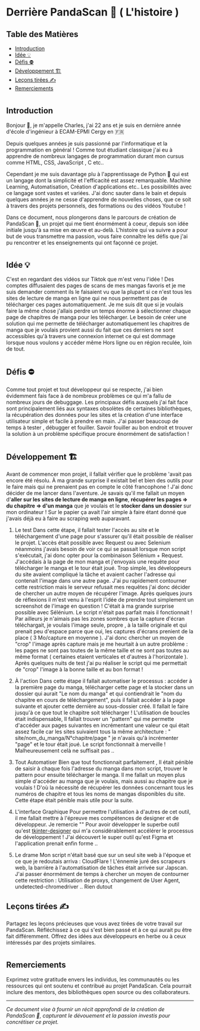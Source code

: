 # Derrière PandaScan 🐼 ( L'histoire )

## Table des Matières
- [Introduction](#introduction)
- [Idée 💡](#idée-💡)
- [Défis ⛔️](#défis-⛔️)
- [Développement 🏗️](#développement-🏗️)
- [Leçons tirées ✍️](#leçons-tirées-✍️)
- [Remerciements](#remerciements)

#

## **Introduction**

Bonjour 👋, je m'appelle Charles, j'ai 22 ans et je suis en dernière année d'école d'ingénieur à ECAM-EPMI Cergy en 🇫🇷 

Depuis quelques années je suis passionné par l'informatique et la programmation en général ! Comme tout étudiant classique j'ai eu à apprendre de nombreux langages de programmation durant mon cursus comme HTML, CSS, JavaScript , C etc.. 

Cependant je me suis davantage plu à l'apprentissage de Python 🐍 qui est un langage dont la simplicité et l'efficacité est assez remarquable. Machine Learning, Automatisation, Création d'applications etc.. Les possibilités avec ce langage sont vastes et variées. J'ai donc sauter dans le bain et depuis quelques années je ne cesse d'apprendre de nouvelles choses, que ce soit à travers des projets personnels, des formations ou des vidéos Youtube !

Dans ce document, nous plongerons dans le parcours de création de PandaScan 🐼, un projet qui me tient énormément à coeur, depuis son idée initiale jusqu'à sa mise en œuvre et au-delà. L'histoire qui va suivre a pour but de vous transmettre ma passion, vous faire connaître les défis que j'ai pu rencontrer et les enseignements qui ont façonné ce projet.

#

## Idée 💡
C'est en regardant des vidéos sur Tiktok que m'est venu l'idée ! Des comptes diffusaient des pages de scans de mes mangas favoris et je me suis demander comment ils le faisaient vu que la plupart si ce n'est tous les sites de lecture de manga en ligne qui ne nous permettent pas de télécharger ces pages automatiquement. Je me suis dit que si je voulais faire la même chose j'allais perdre un temps énorme à sélectionner chaque page de chapitres de manga pour les télécharger. Le besoin de créer une solution qui me permette de télécharger automatiquement les chapitres de manga que je voulais provient aussi du fait que ces derniers ne sont accessibles qu'à travers une connexion internet ce qui est dommage lorsque nous voulons y accéder même Hors ligne ou en région reculée, loin de tout. 
#

## Défis ⛔️
Comme tout projet et tout développeur qui se respecte, j'ai bien évidemment fais face à de nombreux problèmes ce qui m'a fallu de nombreux jours de debuggage. Les principaux défis auxquels j'ai fait face sont  principalement liés aux syntaxes obsolètes de certaines bibliothèques, la récupération des données pour les sites et la création d'une interface utilisateur simple et facile à prendre en main. J'ai passer beaucoup de temps à tester , débugger et fouiller. Savoir fouiller au bon endroit et trouver la solution à un problème spécifique procure énormément de satisfaction !

#

## Développement 🏗️
Avant de commencer mon projet, il fallait vérifier que le problème 'avait pas encore été résolu. À ma grande surprise il existait bel et bien des outils pour le faire mais qui ne prenaient pas en compte le côté francophone ! J'ai donc décider de me lancer dans l'aventure. Je savais qu'il me fallait un moyen d'**aller sur les sites de lecture de manga en ligne**, **récupérer les pages => du chapitre => d'un manga** que je voulais et le **stocker dans un dossier** sur mon ordinateur ! Sur le papier ça avait l'air simple à faire étant donné que j'avais déjà eu à faire au scraping web auparavant.

1. Le test
Dans cette étape, il fallait tester l'accès au site et le téléchargement d'une page pour s'assurer qu'il était possible de réaliser le projet.
L'accès était possible avec Request ou avec Selenium néanmoins j'avais besoin de voir ce qui se passait lorsque mon script s'exécutait, j'ai donc opter pour la combinaison Sélénium + Request. J'accédais à la page de mon manga et j'envoyais une requête pour télécharger le manga et le tour était joué. Trop simple, les développeurs du site avaient compliqué la tâche et avaient cacher l'adresse qui contenait l'image dans une autre page. J'ai pu rapidement contourner cette restriction mais le serveur refusait mes requêtes j'ai donc décider de chercher un autre moyen de récupérer l'image. Après quelques jours de réflexions il m'est venu à l'esprit l'idée de prendre tout simplement un screenshot de l'image en question ! C'était à ma grande surprise possible avec Sélénium. Le script n'était pas parfait mais il fonctionnait ! Par ailleurs je n'aimais pas les zones sombres que la capture d'écran téléchargait, je voulais l'image seule, propre , à la taille originale et qui prenait peu d'espace parce que oui, les captures d'écrans prenient de la place ( 3 Mo/capture en moyenne ). J'ai donc chercher un moyen de "crop" l'image après capture mais je me heurtait à un autre problème : les pages ne sont pas toutes de la même taille et ne sont pas toutes au même format ( certaines etaient verticales et d'autres à l'horizontale ). Après quelques nuits de test j'ai pu réaliser le script qui me permettait de "crop" l'image à la bonne taille et au bon format !  

2. À l'action
Dans cette étape il fallait automatiser le processus : accéder à la première page du manga, télécharger cette page et la stocker dans un dossier qui aurait "Le nom du manga" et qui contiendrait le "nom du chapitre en cours de téléchargement", puis il fallait accéder à la page suivante et ajouter cette dernière au sous-dossier créé. Il fallait le faire jusqu'à ce que tout le chapitre soit télécharger ! L'utilisation de boucles était indispensable, Il fallait trouver un "pattern" qui me permette d'accéder aux pages suivantes en incrémentant une valeur ce qui était assez facile car les sites suivaient tous la même architecture : " site/nom_du_manga/N°chapitre/page " je n'avais qu'à incrémenter "page" et le tour était joué. Le script fonctionnait à merveille ! Malheureusement celà ne suffisait pas ..

3. Tout Automatiser
Bien que tout fonctionnait parfaitement , Il était pénible de saisir à chaque fois l'adresse du manga dans mon script, trouver le pattern pour ensuite télécharger le manga. Il me fallait un moyen plus simple d'accéder au manga que je voulais, mais aussi au chapitre que je voulais ! D'où la nécessité de récupérer les données concernant tous les numéros de chapitre et tous les noms de mangas disponibles du site. Cette étape était pénible mais utile pour la suite.

4. L'interface Graphique
Pour permettre l'utilisation à d'autres de cet outil, il me fallait mettre à l'épreuve mes compétences de designer et de développeur. Je remercie "" Pour avoir développer le superbe outil qu'est [tkinter-designer]() qui m'a considérablement accélérer le processus de développement ! J'ai découvert le super outil qu'est Figma et l'application prenait enfin forme ..

5. Le drame
Mon script n'était basé que sur un seul site web à l'époque et ce que je redoutais arriva : CloudFlare ! L'énnemie juré des scrapeurs web, la barrière à l'automatisation de tâches était arrivée sur Japscan. J'ai passer énormément de temps à chercher un moyen de contourner cette restriction : Utilisation de proxys, changement de User Agent, undetected-chromedriver .. Rien dutout

## Leçons tirées ✍️
Partagez les leçons précieuses que vous avez tirées de votre travail sur PandaScan. Réfléchissez à ce qui s'est bien passé et à ce qui aurait pu être fait différemment. Offrez des idées aux développeurs en herbe ou à ceux intéressés par des projets similaires.

#

## Remerciements
Exprimez votre gratitude envers les individus, les communautés ou les ressources qui ont soutenu et contribué au projet PandaScan. Cela pourrait inclure des mentors, des bibliothèques open source ou des collaborateurs.

---

*Ce document vise à fournir un récit approfondi de la création de PandaScan 🐼, capturant le dévouement et la passion investis pour concrétiser ce projet.*
